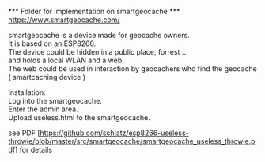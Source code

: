 *** Folder for implementation on smartgeocache ***  
https://www.smartgeocache.com/  

smartgeocache is a device made for geocache owners.   
It is based on an ESP8266.  
The device could be hidden in a public place, forrest ...   
and holds a local WLAN and a web.   
The web could be used in interaction by geocachers who find the geocache ( smartcaching device )

Installation:  
Log into the smartgeocache.  
Enter the admin area.  
Upload useless.html to the smartgeocache.    

see PDF [https://github.com/schlatz/esp8266-useless-throwie/blob/master/src/smartgeocache/smartgeocache_useless_throwie.pdf] for details






